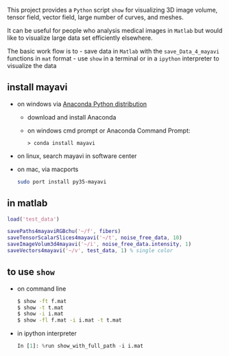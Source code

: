 This project provides a `Python` script `show` for visualizing 3D image volume, tensor field, vector field, large number of curves, and meshes.

It can be useful for people who analysis medical images in `Matlab` but would like to visualize large data set efficiently elsewhere.

The basic work flow is to 
    - save data in `Matlab` with the `save_Data_4_mayavi` functions in `mat` format
    - use `show` in a terminal or in a `ipython` interpreter to visualize the data


## install mayavi 
- on windows via [Anaconda Python distribution](http://continuum.io/downloads)
    - download and install Anaconda
    - on windows cmd prompt or Anaconda Command Prompt: 

        ```
        > conda install mayavi
        ```
- on linux, search mayavi in software center 
- on mac, via macports

    ```bash
    sudo port install py35-mayavi
    ```

## in matlab

```matlab
load('test_data')

savePaths4mayaviRGBchu('~/f', fibers)
saveTensorScalarSlices4mayavi('~/t', noise_free_data, 10)
saveImageVolum3d4mayavi('~/i', noise_free_data.intensity, 1)
saveVectors4mayavi('~/v', test_data, 1) % single color
```

## to use `show`
- on command line

    ```bash
    $ show -ft f.mat
    $ show -t t.mat
    $ show -i i.mat
    $ show -fl f.mat -i i.mat -t t.mat
    ```

- in ipython interpreter

    ```python
    In [1]: %run show_with_full_path -i i.mat

    ```
